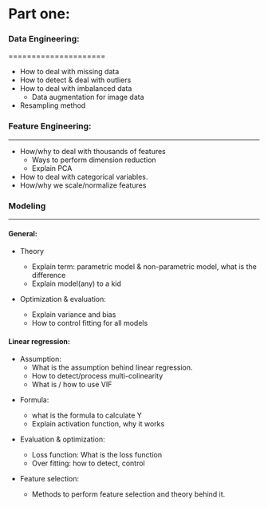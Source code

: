 # Part one:

### Data Engineering:
=====================

+ How to deal with missing data
+ How to detect & deal with outliers
+ How to deal with imbalanced data
  - Data augmentation for image data
+ Resampling method


### Feature Engineering:
______________
- How/why to deal with thousands of features
  + Ways to perform dimension reduction
   - Explain PCA
- How to deal with categorical variables.
- How/why we scale/normalize features

### Modeling
______________
#### General:
+ Theory
  - Explain term: parametric model & non-parametric model, what is the difference
  - Explain model(any) to a kid

+ Optimization & evaluation:
  - Explain variance and bias
  - How to control fitting for all models    

#### Linear regression:
+ Assumption:
  - What is the assumption behind linear regression.
  + How to detect/process multi-colinearity
   - What is / how to use VIF

- Formula:
  + what is the formula to calculate Y
  + Explain activation function, why it works

- Evaluation & optimization:
  - Loss function: What is the loss function
  - Over fitting: how to detect, control

- Feature selection:
  + Methods to perform feature selection and theory behind it.
    
  
